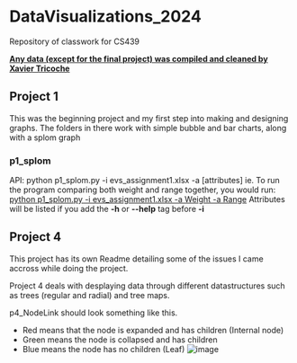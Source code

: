 # DataVisualizations_2024
Repository of classwork for CS439

<ins>**Any data (except for the final project) was compiled and cleaned by Xavier Tricoche**</ins>

## Project 1
This was the beginning project and my first step into making and designing graphs. 
The folders in there work with simple bubble and bar charts, along with a splom graph

### p1_splom
API: python p1_splom.py -i evs_assignment1.xlsx -a [attributes]
ie. To run the program comparing both weight and range together, you would run:
  <ins>python p1_splom.py -i evs_assignment1.xlsx -a Weight -a Range</ins>
Attributes will be listed if you add the **-h** or **--help** tag before **-i**

## Project 4
This project has its own Readme detailing some of the issues I came accross while doing the project.

Project 4 deals with desplaying data through different datastructures such as trees (regular and radial) and tree maps.

p4_NodeLink should look something like this.
- Red means that the node is expanded and has children (Internal node)
- Green means the node is collapsed and has children
- Blue means the node has no children (Leaf)
![image](https://github.com/user-attachments/assets/cd676673-aaf7-4205-95b0-ba604b39f234)
